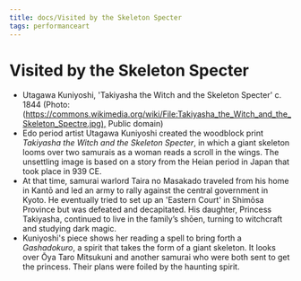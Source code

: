 ```yaml
---
title: docs/Visited by the Skeleton Specter
tags: performanceart
---
```


# Visited by the Skeleton Specter

- Utagawa Kuniyoshi, 'Takiyasha the Witch and the Skeleton Specter' c. 1844 (Photo: (<https://commons.wikimedia.org/wiki/File:Takiyasha_the_Witch_and_the_Skeleton_Spectre.jpg),> Public domain)
- Edo period artist Utagawa Kuniyoshi created the woodblock print _Takiyasha the Witch and the Skeleton Specter_, in which a giant skeleton looms over two samurais as a woman reads a scroll in the wings. The unsettling image is based on a story from the Heian period in Japan that took place in 939 CE.
- At that time, samurai warlord Taira no Masakado traveled from his home in Kantō and led an army to rally against the central government in Kyoto. He eventually tried to set up an 'Eastern Court' in Shimōsa Province but was defeated and decapitated. His daughter, Princess Takiyasha, continued to live in the family’s shōen, turning to witchcraft and studying dark magic.
- Kuniyoshi's piece shows her reading a spell to bring forth a _Gashadokuro_, a spirit that takes the form of a giant skeleton. It looks over Ōya Taro Mitsukuni and another samurai who were both sent to get the princess. Their plans were foiled by the haunting spirit.